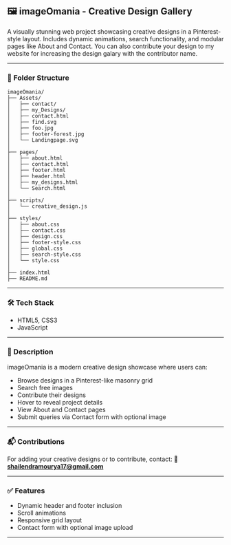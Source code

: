 ## 🖼️ imageOmania - Creative Design Gallery

A visually stunning web project showcasing creative designs in a Pinterest-style layout. Includes dynamic animations, search functionality, and modular pages like About and Contact.
You can also contribute your design to my website for increasing the design galary with the contributor name.

---

### 📁 Folder Structure

```
imageOmania/
├── Assets/
│   ├── contact/
│   ├── my_Designs/
│   ├── contact.html
│   ├── find.svg
│   ├── foo.jpg
│   ├── footer-forest.jpg
│   └── Landingpage.svg
│
├── pages/
│   ├── about.html
│   ├── contact.html
│   ├── footer.html
│   ├── header.html
│   ├── my_designs.html
│   └── Search.html
│
├── scripts/
│   └── creative_design.js
│
├── styles/
│   ├── about.css
│   ├── contact.css
│   ├── design.css
│   ├── footer-style.css
│   ├── global.css
│   ├── search-style.css
│   └── style.css
│
├── index.html
├── README.md

```

---

### 🛠️ Tech Stack

* HTML5, CSS3
* JavaScript 

---

### 📌 Description

imageOmania is a modern creative design showcase where users can:

* Browse designs in a Pinterest-like masonry grid
* Search free images
* Contribute their designs 
* Hover to reveal project details
* View About and Contact pages
* Submit queries via Contact form with optional image

---

### 📬 Contributions

For adding your creative designs or to contribute, contact:
📩 **[shailendramourya17@gmail.com](mailto:shailendramourya17@gmail.com)**

---

### ✅ Features

* Dynamic header and footer inclusion
* Scroll animations
* Responsive grid layout
* Contact form with optional image upload

---